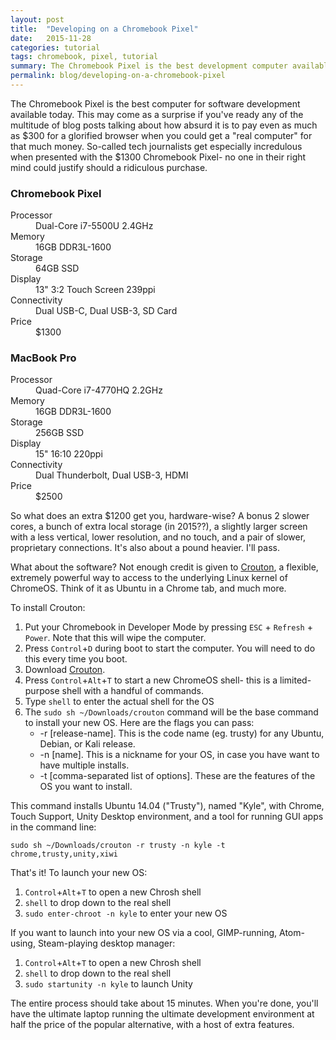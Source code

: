 ```yaml
---
layout: post
title:  "Developing on a Chromebook Pixel"
date:   2015-11-28
categories: tutorial
tags: chromebook, pixel, tutorial
summary: The Chromebook Pixel is the best development computer available today.
permalink: blog/developing-on-a-chromebook-pixel
---
```


The Chromebook Pixel is the best computer for software development available today. This may come as a surprise if you've ready any of the multitude of blog posts talking about how absurd it is to pay even as much as $300 for a glorified browser when you could get a "real computer" for that much money. So-called tech journalists get especially incredulous when presented with the $1300 Chromebook Pixel- no one in their right mind could justify should a ridiculous purchase.

### Chromebook Pixel

<dl>
    <dt>Processor</dt>
    <dd>Dual-Core i7-5500U 2.4GHz</dd>
    <dt>Memory</dt>
    <dd>16GB DDR3L-1600</dd>
    <dt>Storage</dt>
    <dd>64GB SSD</dd>
    <dt>Display</dt>
    <dd>13" 3:2 Touch Screen 239ppi</dd>
    <dt>Connectivity</dt>
    <dd>Dual USB-C, Dual USB-3, SD Card</dd>
    <dt>Price</dt>
    <dd>$1300</dd>
</dl>

### MacBook Pro

<dl>
    <dt>Processor</dt>
    <dd>Quad-Core i7-4770HQ 2.2GHz</dd>
    <dt>Memory</dt>
    <dd>16GB DDR3L-1600</dd>
    <dt>Storage</dt>
    <dd>256GB SSD</dd>
    <dt>Display</dt>
    <dd>15" 16:10 220ppi</dd>
    <dt>Connectivity</dt>
    <dd>Dual Thunderbolt, Dual USB-3, HDMI</dd>
    <dt>Price</dt>
    <dd>$2500</dd>
</dl>

So what does an extra $1200 get you, hardware-wise? A bonus 2 slower cores, a bunch of extra local storage (in 2015??), a slightly larger screen with a less vertical, lower resolution, and no touch, and a pair of slower, proprietary connections. It's also about a pound heavier. I'll pass.

What about the software? Not enough credit is given to [Crouton](https://github.com/dnschneid/crouton), a flexible, extremely powerful way to access to the underlying Linux kernel of ChromeOS. Think of it as Ubuntu in a Chrome tab, and much more.

To install Crouton:
1. Put your Chromebook in Developer Mode by pressing `ESC` + `Refresh` + `Power`. Note that this will wipe the computer.
1. Press `Control`+`D` during boot to start the computer. You will need to do this every time you boot.
1. Download [Crouton](https://goo.gl/fd3zc).
1. Press `Control`+`Alt`+`T` to start a new ChromeOS shell- this is a limited-purpose shell with a handful of commands.
1. Type `shell` to enter the actual shell for the OS
1. The `sudo sh ~/Downloads/crouton` command will be the base command to install your new OS. Here are the flags you can pass:
    * -r [release-name]. This is the code name (eg. trusty) for any Ubuntu, Debian, or Kali release.
    * -n [name]. This is a nickname for your OS, in case you have want to have multiple installs.
    * -t [comma-separated list of options]. These are the features of the OS you want to install.

This command installs Ubuntu 14.04 ("Trusty"), named "Kyle", with Chrome, Touch Support, Unity Desktop environment, and a tool for running GUI apps in the command line:

`sudo sh ~/Downloads/crouton -r trusty -n kyle -t chrome,trusty,unity,xiwi`

That's it! To launch your new OS:

1. `Control`+`Alt`+`T` to open a new Chrosh shell
1. `shell` to drop down to the real shell
1. `sudo enter-chroot -n kyle` to enter your new OS

If you want to launch into your new OS via a cool, GIMP-running, Atom-using, Steam-playing desktop manager:

1. `Control`+`Alt`+`T` to open a new Chrosh shell
1. `shell` to drop down to the real shell
1. `sudo startunity -n kyle` to launch Unity

The entire process should take about 15 minutes. When you're done, you'll have the ultimate laptop running the ultimate development environment at half the price of the popular alternative, with a host of extra features.
